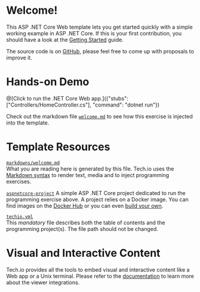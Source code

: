 # Welcome!

This ASP .NET Core Web template lets you get started quickly with a simple working example in ASP .NET Core. If this is your first contribution, you should have a look at the [Getting Started](/doc/getting-started-create-playground) guide.


The source code is on [GitHub](https://github.com/sidsharma27/techio-aspnetcorewebtemplate), please feel free to come up with proposals to improve it.

# Hands-on Demo

@[Click to run the .NET Core Web app.]({"stubs": ["Controllers/HomeController.cs"], "command": "dotnet run"})

Check out the markdown file [`welcome.md`](https://github.com/sidsharma27/techio-aspnetcorewebtemplate/blob/master/markdowns/welcome.md) to see how this exercise is injected into the template.

# Template Resources

[`markdowns/welcome.md`](https://github.com/sidsharma27/techio-aspnetcorewebtemplate/blob/master/markdowns/welcome.md)  
What you are reading here is generated by this file. Tech.io uses the [Markdown syntax](/doc/reference-markdowns) to render text, media and to inject programming exercises.


[`aspnetcore-project`](https://github.com/sidsharma27/techio-aspnetcorewebtemplate)
A simple ASP .NET Core project dedicated to run the programming exercise above. A project relies on a Docker image. You can find images on the [Docker Hub](https://hub.docker.com/explore/) or you can even [build your own](/doc/reference-runner).


[`techio.yml`](https://github.com/sidsharma27/techio-aspnetcorewebtemplate/blob/master/techio.yml)  
This *mandatory* file describes both the table of contents and the programming project(s). The file path should not be changed.


# Visual and Interactive Content

Tech.io provides all the tools to embed visual and interactive content like a Web app or a Unix terminal. Please refer to the [documentation](/doc) to learn more about the viewer integrations.
